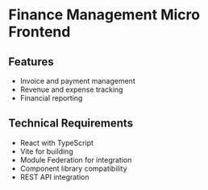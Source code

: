# Finance Management Micro Frontend

## Features
- Invoice and payment management
- Revenue and expense tracking
- Financial reporting

## Technical Requirements
- React with TypeScript
- Vite for building
- Module Federation for integration
- Component library compatibility
- REST API integration

